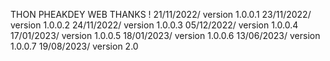 THON PHEAKDEY WEB THANKS !
21/11/2022/ version 1.0.0.1
23/11/2022/ version 1.0.0.2
24/11/2022/ version 1.0.0.3
05/12/2022/ version 1.0.0.4
17/01/2023/ version 1.0.0.5
18/01/2023/ version 1.0.0.6
13/06/2023/ version 1.0.0.7
19/08/2023/ version 2.0 
